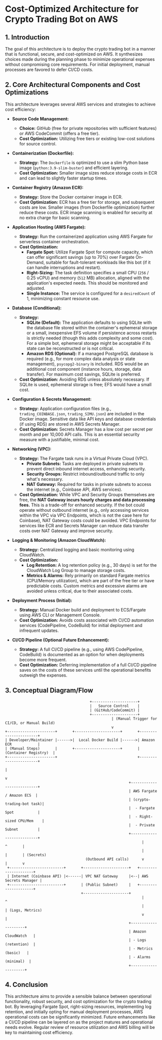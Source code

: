 # Cost-Optimized Architecture for Crypto Trading Bot on AWS

## 1. Introduction

The goal of this architecture is to deploy the crypto trading bot in a manner that is functional, secure, and cost-optimized on AWS. It synthesizes choices made during the planning phase to minimize operational expenses without compromising core requirements. For initial deployment, manual processes are favored to defer CI/CD costs.

## 2. Core Architectural Components and Cost Optimizations

This architecture leverages several AWS services and strategies to achieve cost efficiency:

*   **Source Code Management:**
    *   **Choice:** GitHub (free for private repositories with sufficient features) or AWS CodeCommit (offers a free tier).
    *   **Cost Optimization:** Utilizing free tiers or existing low-cost solutions for source control.

*   **Containerization (Dockerfile):**
    *   **Strategy:** The `Dockerfile` is optimized to use a slim Python base image (`python:3.9-slim-buster`) and efficient layering.
    *   **Cost Optimization:** Smaller image sizes reduce storage costs in ECR and can lead to slightly faster startup times.

*   **Container Registry (Amazon ECR):**
    *   **Strategy:** Store the Docker container image in ECR.
    *   **Cost Optimization:** ECR has a free tier for storage, and subsequent costs are low. Smaller images (from Dockerfile optimization) further reduce these costs. ECR image scanning is enabled for security at no extra charge for basic scanning.

*   **Application Hosting (AWS Fargate):**
    *   **Strategy:** Run the containerized application using AWS Fargate for serverless container orchestration.
    *   **Cost Optimization:**
        *   **Fargate Spot:** Utilize Fargate Spot for compute capacity, which can offer significant savings (up to 70%) over Fargate On-Demand, suitable for fault-tolerant workloads like this bot (if it can handle interruptions and restart).
        *   **Right-Sizing:** The task definition specifies a small CPU (`256` / 0.25 vCPU) and memory (`512` MB) allocation, aligned with the application's expected needs. This should be monitored and adjusted.
        *   **Single Instance:** The service is configured for a `desiredCount` of 1, minimizing constant resource use.

*   **Database (Conditional):**
    *   **Strategy:**
        *   **SQLite (Default):** The application defaults to using SQLite with the database file stored within the container's ephemeral storage or a small, inexpensive EFS volume if persistence across restarts is strictly needed (though this adds complexity and some cost). For a simple bot, ephemeral storage might be acceptable if its state can be reconstructed or is not critical.
        *   **Amazon RDS (Optional):** If a managed PostgreSQL database is required (e.g., for more complex data analysis or state management), `psycopg2-binary` is included. RDS would be an additional cost component (instance hours, storage, data transfer). For maximum cost savings, SQLite is preferred.
    *   **Cost Optimization:** Avoiding RDS unless absolutely necessary. If SQLite is used, ephemeral storage is free; EFS would have a small cost.

*   **Configuration & Secrets Management:**
    *   **Strategy:** Application configuration files (e.g., `trading_COINBASE.json`, `trading_SIMU.json`) are included in the Docker image. Sensitive data like API keys and database credentials (if using RDS) are stored in AWS Secrets Manager.
    *   **Cost Optimization:** Secrets Manager has a low cost per secret per month and per 10,000 API calls. This is an essential security measure with a justifiable, minimal cost.

*   **Networking (VPC):**
    *   **Strategy:** The Fargate task runs in a Virtual Private Cloud (VPC).
        *   **Private Subnets:** Tasks are deployed in private subnets to prevent direct inbound internet access, enhancing security.
        *   **Security Groups:** Restrict inbound/outbound traffic to only what's necessary.
        *   **NAT Gateway:** Required for tasks in private subnets to access the internet (e.g., Coinbase API, AWS services).
    *   **Cost Optimization:** While VPC and Security Groups themselves are free, the **NAT Gateway incurs hourly charges and data processing fees.** This is a trade-off for enhanced security. If the bot could operate without outbound internet (e.g., only accessing services within the VPC via VPC Endpoints, which is not the case here for Coinbase), NAT Gateway costs could be avoided. VPC Endpoints for services like ECR and Secrets Manager can reduce data transfer costs over NAT Gateway and improve security.

*   **Logging & Monitoring (Amazon CloudWatch):**
    *   **Strategy:** Centralized logging and basic monitoring using CloudWatch.
    *   **Cost Optimization:**
        *   **Log Retention:** A log retention policy (e.g., 30 days) is set for the CloudWatch Log Group to manage storage costs.
        *   **Metrics & Alarms:** Rely primarily on standard Fargate metrics (CPU/Memory utilization), which are part of the free tier or have predictable costs. Custom metrics and excessive alarms are avoided unless critical, due to their associated costs.

*   **Deployment Process (Initial):**
    *   **Strategy:** Manual Docker build and deployment to ECS/Fargate using AWS CLI or Management Console.
    *   **Cost Optimization:** Avoids costs associated with CI/CD automation services (CodePipeline, CodeBuild) for initial deployment and infrequent updates.

*   **CI/CD Pipeline (Optional Future Enhancement):**
    *   **Strategy:** A full CI/CD pipeline (e.g., using AWS CodePipeline, CodeBuild) is documented as an option for when deployments become more frequent.
    *   **Cost Optimization:** Deferring implementation of a full CI/CD pipeline saves on the costs of these services until the operational benefits outweigh the expenses.

## 3. Conceptual Diagram/Flow

```
                                       +---------------------+
                                       |   Source Control    |
                                       | (GitHub/CodeCommit) |
                                       +---------------------+
                                                 | (Manual Trigger for CI/CD, or Manual Build)
                                                 v
+----------------------+       +---------------------+       +-----------------------+
| Developer/Maintainer |------>|  Local Docker Build |------>| Amazon ECR            |
| (Manual Steps)       |       +---------------------+       | (Container Registry)  |
+----------------------+                                     +-----------------------+
                                                                         |
                                                                         v
                                                         +---------------------------+
                                                         | AWS Fargate / Amazon ECS  |
                                                         | (crypto-trading-bot task)|
                                                         |  - Fargate Spot           |
                                                         |  - Right-sized CPU/Mem    |
                                                         |  - Private Subnet         |
                                                         +---------------------------+
                                                               |       ^       |
                                                               |       |       | (Secrets)
                                     (Outbound API calls)      v       |       v
 +-------------------------+       +---------------------+   +---------------------+
 | Internet (Coinbase API) |<------| VPC NAT Gateway     |<--| AWS Secrets Manager |
 +-------------------------+       | (Public Subnet)     |   +---------------------+
                                   +---------------------+
                                                               |       ^
                                                               |       | (Logs, Metrics)
                                                               v       |
                                                         +---------------------+
                                                         | Amazon CloudWatch   |
                                                         | - Logs (retention)  |
                                                         | - Metrics (basic)   |
                                                         | - Alarms (minimal)  |
                                                         +---------------------+
```

## 4. Conclusion

This architecture aims to provide a sensible balance between operational functionality, robust security, and cost optimization for the crypto trading bot. By leveraging Fargate Spot, right-sizing resources, implementing log retention, and initially opting for manual deployment processes, AWS operational costs can be significantly minimized. Future enhancements like a CI/CD pipeline can be layered on as the project matures and operational needs evolve. Regular review of resource utilization and AWS billing will be key to maintaining cost efficiency.
```
